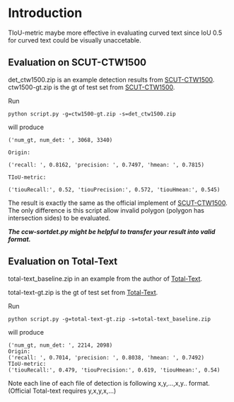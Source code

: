 # Introduction
  
  TIoU-metric maybe more effective in evaluating curved text since IoU 0.5 for curved text could be visually unaccetable.
  
## Evaluation on SCUT-CTW1500
det_ctw1500.zip is an example detection results from [SCUT-CTW1500](https://github.com/Yuliang-Liu/Curve-Text-Detector/tree/master/tools/ctw1500_evaluation). 
ctw1500-gt.zip is the gt of test set  from [SCUT-CTW1500](https://github.com/Yuliang-Liu/Curve-Text-Detector).

Run
  ```shell
  python script.py -g=ctw1500-gt.zip -s=det_ctw1500.zip
```
will produce 

```
('num_gt, num_det: ', 3068, 3340) 

Origin:

('recall: ', 0.8162, 'precision: ', 0.7497, 'hmean: ', 0.7815)

TIoU-metric:

('tiouRecall:', 0.52, 'tiouPrecision:', 0.572, 'tiouHmean:', 0.545)
```

The result is exactly the same as the official implement of [SCUT-CTW1500](https://github.com/Yuliang-Liu/Curve-Text-Detector/tree/master/tools/ctw1500_evaluation). The only difference is this script allow invalid polygon (polygon has intersection sides) to be evaluated. 

***The ccw-sortdet.py might be helpful to transfer your result into valid format.***

## Evaluation on Total-Text
total-text_baseline.zip in an example from the author of [Total-Text](https://github.com/cs-chan/Total-Text-Dataset).

total-text-gt.zip is the gt of test set from [Total-Text](https://github.com/cs-chan/Total-Text-Dataset).

Run
  ```shell
  python script.py -g=total-text-gt.zip -s=total-text_baseline.zip
```
will produce

```
('num_gt, num_det: ', 2214, 2098)
Origin:
('recall: ', 0.7014, 'precision: ', 0.8038, 'hmean: ', 0.7492)
TIoU-metric:
('tiouRecall:', 0.479, 'tiouPrecision:', 0.619, 'tiouHmean:', 0.54)
```

Note each line of each file of detection is following x,y,...,x,y.. format. (Official Total-text requires y,x,y,x,...)
